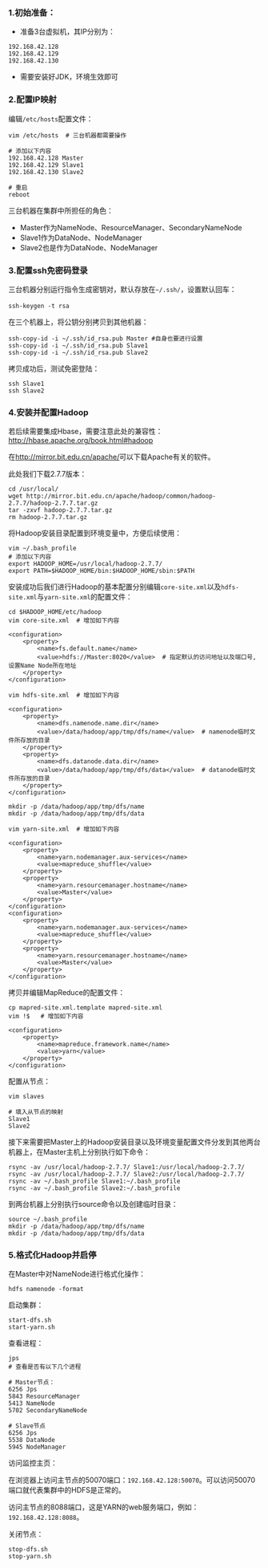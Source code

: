 ### 1.初始准备：

- 准备3台虚拟机，其IP分别为：

```shell
192.168.42.128
192.168.42.129
192.168.42.130
```

- 需要安装好JDK，环境生效即可

### 2.配置IP映射

编辑`/etc/hosts`配置文件：

```shell
vim /etc/hosts  # 三台机器都需要操作

# 添加以下内容
192.168.42.128 Master
192.168.42.129 Slave1
192.168.42.130 Slave2

# 重启
reboot
```

三台机器在集群中所担任的角色：

- Master作为NameNode、ResourceManager、SecondaryNameNode
- Slave1作为DataNode、NodeManager
- Slave2也是作为DataNode、NodeManager

### 3.配置ssh免密码登录

三台机器分别运行指令生成密钥对，默认存放在`~/.ssh/`，设置默认回车：

```
ssh-keygen -t rsa　
```

在三个机器上，将公钥分别拷贝到其他机器：

```shell
ssh-copy-id -i ~/.ssh/id_rsa.pub Master #自身也要进行设置
ssh-copy-id -i ~/.ssh/id_rsa.pub Slave1
ssh-copy-id -i ~/.ssh/id_rsa.pub Slave2
```

拷贝成功后，测试免密登陆：

```shell
ssh Slave1
ssh Slave2
```

### 4.安装并配置Hadoop

若后续需要集成Hbase，需要注意此处的兼容性：<http://hbase.apache.org/book.html#hadoop>

在<http://mirror.bit.edu.cn/apache/>可以下载Apache有关的软件。

此处我们下载2.7.7版本：

```shell
cd /usr/local/
wget http://mirror.bit.edu.cn/apache/hadoop/common/hadoop-2.7.7/hadoop-2.7.7.tar.gz
tar -zxvf hadoop-2.7.7.tar.gz
rm hadoop-2.7.7.tar.gz
```

将Hadoop安装目录配置到环境变量中，方便后续使用：

```shell
vim ~/.bash_profile
# 添加以下内容
export HADOOP_HOME=/usr/local/hadoop-2.7.7/
export PATH=$HADOOP_HOME/bin:$HADOOP_HOME/sbin:$PATH
```

安装成功后我们进行Hadoop的基本配置分别编辑`core-site.xml`以及`hdfs-site.xml`与`yarn-site.xml`的配置文件：

```shell
cd $HADOOP_HOME/etc/hadoop
vim core-site.xml  # 增加如下内容

<configuration>
    <property>
        <name>fs.default.name</name>
        <value>hdfs://Master:8020</value>  # 指定默认的访问地址以及端口号,设置Name Node所在地址
    </property>
</configuration>

vim hdfs-site.xml  # 增加如下内容

<configuration>
    <property>
        <name>dfs.namenode.name.dir</name>
        <value>/data/hadoop/app/tmp/dfs/name</value>  # namenode临时文件所存放的目录
    </property>
    <property>
        <name>dfs.datanode.data.dir</name>
        <value>/data/hadoop/app/tmp/dfs/data</value>  # datanode临时文件所存放的目录
    </property>
</configuration>

mkdir -p /data/hadoop/app/tmp/dfs/name
mkdir -p /data/hadoop/app/tmp/dfs/data

vim yarn-site.xml  # 增加如下内容

<configuration>
    <property>
        <name>yarn.nodemanager.aux-services</name>
        <value>mapreduce_shuffle</value>
    </property>
    <property>
        <name>yarn.resourcemanager.hostname</name>
        <value>Master</value>
    </property>
</configuration>
<configuration>
    <property>
        <name>yarn.nodemanager.aux-services</name>
        <value>mapreduce_shuffle</value>
    </property>
    <property>
        <name>yarn.resourcemanager.hostname</name>
        <value>Master</value>
    </property>
</configuration>
```

拷贝并编辑MapReduce的配置文件：

```shell
cp mapred-site.xml.template mapred-site.xml
vim !$   # 增加如下内容

<configuration>
    <property>
        <name>mapreduce.framework.name</name>
        <value>yarn</value>
    </property>
</configuration>
```

配置从节点：

```shell
vim slaves

# 填入从节点的映射
Slave1
Slave2
```

接下来需要把Master上的Hadoop安装目录以及环境变量配置文件分发到其他两台机器上，在Master主机上分别执行如下命令：

```shell
rsync -av /usr/local/hadoop-2.7.7/ Slave1:/usr/local/hadoop-2.7.7/
rsync -av /usr/local/hadoop-2.7.7/ Slave2:/usr/local/hadoop-2.7.7/
rsync -av ~/.bash_profile Slave1:~/.bash_profile
rsync -av ~/.bash_profile Slave2:~/.bash_profile
```

到两台机器上分别执行source命令以及创建临时目录：

```shell
source ~/.bash_profile
mkdir -p /data/hadoop/app/tmp/dfs/name
mkdir -p /data/hadoop/app/tmp/dfs/data
```

### 5.格式化Hadoop并启停

在Master中对NameNode进行格式化操作：

```shell
hdfs namenode -format
```

启动集群：

```shell
start-dfs.sh
start-yarn.sh
```

查看进程：

```shell
jps  
# 查看是否有以下几个进程

# Master节点：
6256 Jps
5843 ResourceManager
5413 NameNode
5702 SecondaryNameNode

# Slave节点
6256 Jps
5538 DataNode
5945 NodeManager
```

访问监控主页：

在浏览器上访问主节点的50070端口：`192.168.42.128:50070`。可以访问50070端口就代表集群中的HDFS是正常的。

访问主节点的8088端口，这是YARN的web服务端口，例如：`192.168.42.128:8088`。

关闭节点：

```shell
stop-dfs.sh
stop-yarn.sh
```

